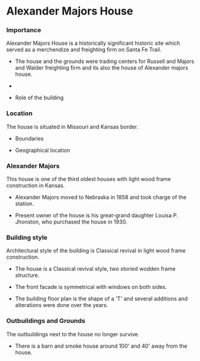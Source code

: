 # Alexander Majors House

### Importance
Alexander Majors House is a historically significant historic site which served
as a merchendize and freighting firm on Santa Fe Trail.

* The house and the grounds were trading centers for Russell and Majors and Walder freighting firm and its also the house of Alexander majors house.

*

* Role of the building

### Location
The house is situated in Missouri and Kansas border.

* Boundaries

* Geographical location

### Alexander Majors
This house is one of the third oldest houses with light wood frame construction in Kansas.

* Alexander Majors moved to Nebraska in 1858 and took charge of the station.

* Present owner of the house is his great-grand daughter Louisa P. Jhonston, who purchased the house in 1930. 

### Building style
Architectural style of the building is Classical revival in light wood frame construction.

* The house is a Classical revival style, two storied wodden frame structure.

* The front facade is symmetrical with windows on both sides.

* The building floor plan is the shape of a 'T' and several additions and alterations were done over the years.

### Outbuildings and Grounds
The outbuildings next to the house no longer survive.

* There is a barn and smoke house around 100' and 40' away from the house.
